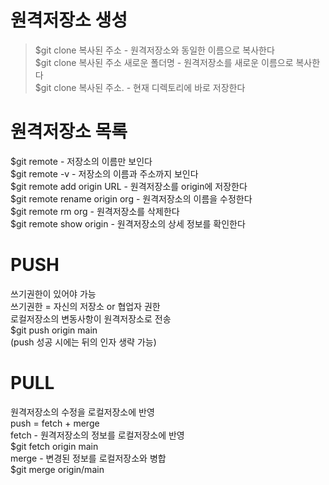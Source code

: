 # 원격저장소 생성
> $git clone 복사된 주소 - 원격저장소와 동일한 이름으로 복사한다<br>
> $git clone 복사된 주소 새로운 폴더명 - 원격저장소를 새로운 이름으로 복사한다<br>
> $git clone 복사된 주소. - 현재 디렉토리에 바로 저장한다<br>

# 원격저장소 목록
$git remote - 저장소의 이름만 보인다<br>
$git remote -v - 저장소의 이름과 주소까지 보인다<br>
$git remote add origin URL - 원격저장소를 origin에 저장한다<br>
$git remote rename origin org - 원격저장소의 이름을 수정한다<br>
$git remote rm org - 원격저장소를 삭제한다<br>
$git remote show origin - 원격저장소의 상세 정보를 확인한다<br>

# PUSH
쓰기권한이 있어야 가능<br>
쓰기권한 = 자신의 저장소 or 협업자 권한<br>
로컬저장소의 변동사항이 원격저장소로 전송<br>
$git push origin main<br>
(push 성공 시에는 뒤의 인자 생략 가능)<br>

# PULL
원격저장소의 수정을 로컬저장소에 반영<br>
push = fetch + merge<br>
fetch - 원격저장소의 정보를 로컬저장소에 반영<br>
$git fetch origin main<br>
merge - 변경된 정보를 로컬저장소와 병합<br>
$git merge origin/main<br>
